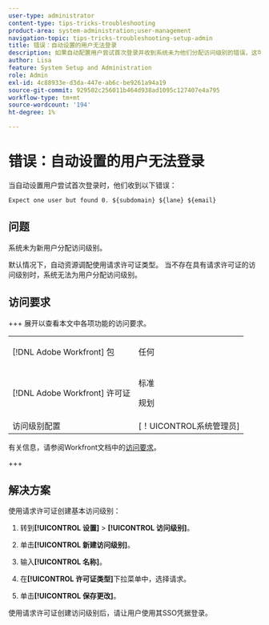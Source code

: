 ```yaml
---
user-type: administrator
content-type: tips-tricks-troubleshooting
product-area: system-administration;user-management
navigation-topic: tips-tricks-troubleshooting-setup-admin
title: 错误：自动设置的用户无法登录
description: 如果自动配置用户尝试首次登录并收到系统未为他们分配访问级别的错误，这可能是因为您的系统缺少与请求许可证关联的访问级别。
author: Lisa
feature: System Setup and Administration
role: Admin
exl-id: 4c88933e-d3da-447e-ab6c-be9261a94a19
source-git-commit: 929502c256011b464d938ad1095c127407e4a795
workflow-type: tm+mt
source-wordcount: '194'
ht-degree: 1%

---
```


# 错误：自动设置的用户无法登录

当自动设置用户尝试首次登录时，他们收到以下错误：

`Expect one user but found 0. ${subdomain} ${lane} ${email}`

## 问题

系统未为新用户分配访问级别。

默认情况下，自动资源调配使用请求许可证类型。 当不存在具有请求许可证的访问级别时，系统无法为用户分配访问级别。

## 访问要求

+++ 展开以查看本文中各项功能的访问要求。

<table style="table-layout:auto"> 
 <col> 
 <col> 
 <tbody> 
  <tr> 
   <td>[!DNL Adobe Workfront] 包</td> 
   <td><p>任何</p></td> 
  </tr> 
  <tr> 
   <td>[!DNL Adobe Workfront] 许可证</td> 
   <td><p>标准</p>
       <p>规划</p></td>
  </tr> 
  <tr> 
   <td>访问级别配置</td> 
   <td>[！UICONTROL系统管理员]</td> 
  </tr> 
 </tbody> 
</table>

有关信息，请参阅Workfront文档中的[访问要求](/help/quicksilver/administration-and-setup/add-users/access-levels-and-object-permissions/access-level-requirements-in-documentation.md)。

+++

## 解决方案

使用请求许可证创建基本访问级别：

1. 转到&#x200B;**[!UICONTROL 设置]** > **[!UICONTROL 访问级别]**。

1. 单击&#x200B;**[!UICONTROL 新建访问级别]**。
1. 输入&#x200B;**[!UICONTROL 名称]**。
1. 在&#x200B;**[!UICONTROL 许可证类型]**&#x200B;下拉菜单中，选择请求。
1. 单击&#x200B;**[!UICONTROL 保存更改]**。

使用请求许可证创建访问级别后，请让用户使用其SSO凭据登录。



